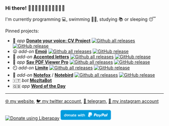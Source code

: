 ### Hi there! 👋👋🏻👋🏼👋🏽👋🏾👋🏿

I'm currently programming 💻, swimming 🏊‍♂️, studying 📚 or sleeping 😴

Pinned projects:
- 🤖 _app_ [**Donate your voice: CV Project**](https://github.com/Sav22999/common-voice-android) [![Github all releases](https://img.shields.io/github/downloads/Sav22999/common-voice-android/total.svg)](https://GitHub.com/Sav22999/common-voice-android/releases/) [![GitHub release](https://img.shields.io/github/release/Sav22999/common-voice-android.svg)](https://github.com/Sav22999/common-voice-android/releases/)
- 😛 _add-on_ [**Emoji**](https://github.com/Sav22999/emoji) [![Github all releases](https://img.shields.io/github/downloads/Sav22999/emoji/total.svg)](https://GitHub.com/Sav22999/emoji/releases/) [![GitHub release](https://img.shields.io/github/release/Sav22999/emoji.svg)](https://github.com/Sav22999/emoji/releases/)
- 🔡 _add-on_ [**Accented letters**](https://github.com/Sav22999/accented-letters-addons) [![Github all releases](https://img.shields.io/github/downloads/Sav22999/accented-letters-addons/total.svg)](https://GitHub.com/Sav22999/accented-letters-addons/releases/) [![GitHub release](https://img.shields.io/github/release/Sav22999/accented-letters-addons.svg)](https://github.com/Sav22999/accented-letters-addons/releases/)
- 📖 _app_ [**Sav PDF Viewer Pro**](https://github.com/Sav22999/sav-pdf-viewer-pro) [![Github all releases](https://img.shields.io/github/downloads/Sav22999/sav-pdf-viewer-pro/total.svg)](https://GitHub.com/Sav22999/sav-pdf-viewer-pro/releases/) [![GitHub release](https://img.shields.io/github/release/Sav22999/sav-pdf-viewer-pro.svg)](https://github.com/Sav22999/sav-pdf-viewer-pro/releases/)
- ⏲️ _add-on_ [**Limite**](https://github.com/Sav22999/limite) [![Github all releases](https://img.shields.io/github/downloads/Sav22999/limite/total.svg)](https://GitHub.com/Sav22999/limite/releases/) [![GitHub release](https://img.shields.io/github/release/Sav22999/limite.svg)](https://github.com/Sav22999/limite/releases/)
- 📝 _add-on_ [**Notefox**](https://github.com/Sav22999/websites-notes) / [**Notebird**](https://github.com/Sav22999/websites-notes/tree/thunderbird) [![Github all releases](https://img.shields.io/github/downloads/Sav22999/websites-notes/total.svg)](https://GitHub.com/Sav22999/websites-notes/releases/) [![GitHub release](https://img.shields.io/github/release/Sav22999/websites-notes.svg)](https://github.com/Sav22999/websites-notes/releases/)
-  🇮🇹 _bot_ [**MozItaBot**](https://github.com/MozillaItalia/mozitahub_bot)
- 🇬🇧 _app_ [**Word of the Day**](https://github.com/Sav22999/word-of-the-day)

----

[🌐 my website](https://www.saveriomorelli.com/), [🐦 my twitter account](https://twitter.com/Sav22999), [📧 telegram](https://t.me/Sav22999), [📸 my instagram account](https://www.instagram.com/sav.morelli/)

<a href="https://liberapay.com/Sav22999/donate"><img alt="Donate using Liberapay" src="https://liberapay.com/assets/widgets/donate.svg"></a> [<img src="paypal.svg" width="160px"></img>](https://paypal.me/saveriomorelli)


<!--
**Sav22999/Sav22999** is a ✨ _special_ ✨ repository because its `README.md` (this file) appears on your GitHub profile.

Here are some ideas to get you started:

- 🔭 I’m currently working on ...
- 🌱 I’m currently learning ...
- 👯 I’m looking to collaborate on ...
- 🤔 I’m looking for help with ...
- 💬 Ask me about ...
- 📫 How to reach me: ...
- 😄 Pronouns: ...
- ⚡ Fun fact: ...
-->
